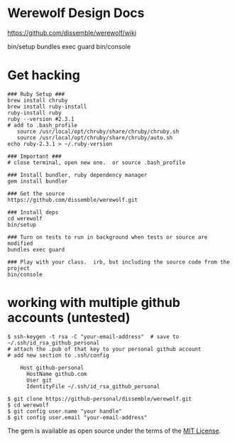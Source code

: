 # Werewolf Design Docs
https://github.com/dissemble/werewolf/wiki

bin/setup
bundles exec guard
bin/console



# Get hacking
```
### Ruby Setup ###
brew install chruby
brew install ruby-install
ruby-install ruby
ruby --version #2.3.1
# add to .bash_profile
   source /usr/local/opt/chruby/share/chruby/chruby.sh
   source /usr/local/opt/chruby/share/chruby/auto.sh
echo ruby-2.3.1 > ~/.ruby-version

### Important ###
# close terminal, open new one.  or source .bash_profile

### Install bundler, ruby dependency manager
gem install bundler

### Get the source
https://github.com/dissemble/werewolf.git

### Install deps
cd werewolf
bin/setup

### Turn on tests to run in background when tests or source are modified
bundles exec guard

### Play with your class.  irb, but including the source code from the project
bin/console

```


# working with multiple github accounts (untested)

```
$ ssh-keygen -t rsa -C "your-email-address"  # save to ~/.ssh/id_rsa_github_personal
# attach the .pub of that key to your personal github account
# add new section to .ssh/config

    Host github-personal
      HostName github.com
      User git
      IdentityFile ~/.ssh/id_rsa_github_personal

$ git clone https://github-personal/dissemble/werewolf.git
$ cd werewolf
$ git config user.name "your handle"
$ git config user.email "your-email-address" 
```


The gem is available as open source under the terms of the [MIT License](http://opensource.org/licenses/MIT).

